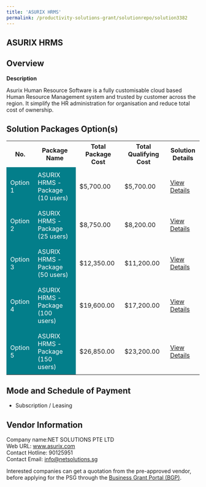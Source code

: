```yaml
---
title: 'ASURIX HRMS'
permalink: /productivity-solutions-grant/solutionrepo/solution3382
---
```


## ASURIX HRMS

## Overview

**Description**

Asurix Human Resource Software is a fully customisable cloud based Human Resource Management system and trusted by customer across the region. It simplify the HR administration for organisation and reduce total cost of ownership.

## Solution Packages Option(s)

<table>
<tr>
<th><b>No.</b></th>
<th><b>Package Name</b></th>
<th><b>Total Package Cost</b></th>
<th><b>Total Qualifying Cost</b></th>
<th><b>Solution Details</b></th>
</tr>
<tr>
<td style='padding: 10px; background-color: #037E8A; color: #FFFFFF;'>Option 1</td>
<td style='padding: 10px; background-color: #037E8A; color: #FFFFFF;'>ASURIX HRMS - Package (10 users) </td>
<td style='padding: 10px;'>$5,700.00</td>
<td style='padding: 10px;'>$5,700.00</td>
<td style='padding: 10px;'><a href='/images/psg/Net_Solutions_Desensitised_Annex_3_Part_1.pdf' target='_blank'>View Details</a></td>
</tr>
<tr>
<td style='padding: 10px; background-color: #037E8A; color: #FFFFFF;'>Option 2</td>
<td style='padding: 10px; background-color: #037E8A; color: #FFFFFF;'>ASURIX HRMS - Package (25 users) </td>
<td style='padding: 10px;'>$8,750.00</td>
<td style='padding: 10px;'>$8,200.00</td>
<td style='padding: 10px;'><a href='/images/psg/Net_Solutions_Desensitised_Annex_3_Part_2.pdf' target='_blank'>View Details</a></td>
</tr>
<tr>
<td style='padding: 10px; background-color: #037E8A; color: #FFFFFF;'>Option 3</td>
<td style='padding: 10px; background-color: #037E8A; color: #FFFFFF;'>ASURIX HRMS - Package (50 users)</td>
<td style='padding: 10px;'>$12,350.00</td>
<td style='padding: 10px;'>$11,200.00</td>
<td style='padding: 10px;'><a href='/images/psg/Net_Solutions_Desensitised_Annex_3_Part_3.pdf' target='_blank'>View Details</a></td>
</tr>
<tr>
<td style='padding: 10px; background-color: #037E8A; color: #FFFFFF;'>Option 4</td>
<td style='padding: 10px; background-color: #037E8A; color: #FFFFFF;'>ASURIX HRMS - Package (100 users)</td>
<td style='padding: 10px;'>$19,600.00</td>
<td style='padding: 10px;'>$17,200.00</td>
<td style='padding: 10px;'><a href='/images/psg/Net_Solutions_Desensitised_Annex_3_Part_4.pdf' target='_blank'>View Details</a></td>
</tr>
<tr>
<td style='padding: 10px; background-color: #037E8A; color: #FFFFFF;'>Option 5</td>
<td style='padding: 10px; background-color: #037E8A; color: #FFFFFF;'>ASURIX HRMS - Package (150 users)</td>
<td style='padding: 10px;'>$26,850.00</td>
<td style='padding: 10px;'>$23,200.00</td>
<td style='padding: 10px;'><a href='/images/psg/Net_Solutions_Desensitised_Annex_3_Part_5.pdf' target='_blank'>View Details</a></td>
</tr>
</table>

## Mode and Schedule of Payment

 - Subscription / Leasing

## Vendor Information

 Company name:NET SOLUTIONS PTE LTD<br>Web URL: www.asurix.com <br>Contact Hotline: 90125951 <br>Contact Email: info@netsolutions.sg

Interested companies can get a quotation from the pre-approved vendor, before applying for the PSG through the <a href='https://www.businessgrants.gov.sg/' target='_blank' rel='noopener'>Business Grant Portal (BGP)</a>.

<script src="/jquery/resize-tables.js"></script>
